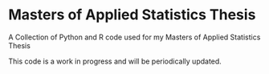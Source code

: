 # Masters of Applied Statistics Thesis
A Collection of Python and R code used for my Masters of Applied Statistics Thesis

This code is a work in progress and will be periodically updated.
